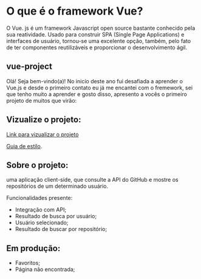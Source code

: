 # O que é o framework Vue?

O Vue. js é um framework Javascript open source bastante conhecido pela sua reatividade. Usado para construir SPA (Single Page Applications) e interfaces de usuário, tornou-se uma excelente opção, também, pelo fato de ter componentes reutilizáveis e proporcionar o desenvolvimento ágil.

## vue-project

Olá! Seja bem-vindo(a)!
No inicío deste ano fui desafiada a aprender o Vue.js e desde o primeiro contato eu já me encantei com o fremework, sei que tenho muito a aprender e gosto disso,  apresento a vocês o primeiro  projeto de muitos que virão:

## Vizualize o projeto:

[Link para vizualizar o projeto]()


[Guia de estilo](https://www.figma.com/file/tN2N6ewvYvn3Mr3HPWKzhD/Desafio-Lux?node-id=4550%3A81&t=hpDxGeIvJ2lYKxjq-0).

## Sobre o projeto:

 uma aplicação client-side, que consulte a API do GitHub e mostre os repositórios de um determinado usuário.

 Funcionalidades presente:

- Integração com API;
- Resultado de busca por usuário;
- Usuário selecionado;
- Resultado de buscar por repositório;

## Em produção:

- Favoritos;
- Página não encontrada;



